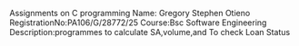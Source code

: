 Assignments on C programming
Name: Gregory Stephen Otieno
RegistrationNo:PA106/G/28772/25
Course:Bsc Software Engineering
Description:programmes to calculate SA,volume,and To check Loan Status

